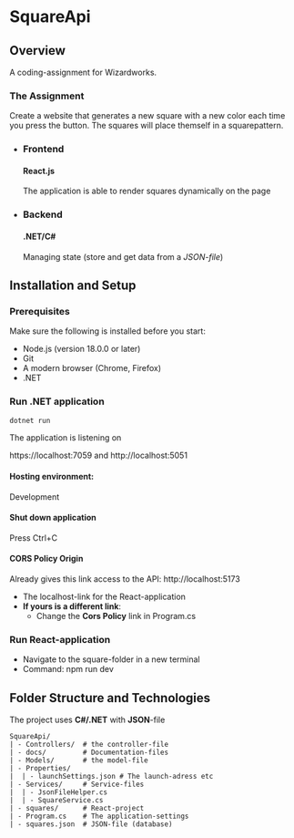 # SquareApi

## Overview

A coding-assignment for Wizardworks.

### The Assignment

Create a website that generates a new square with a new color each time you press the button. The squares will place themself in a squarepattern.

- ### Frontend
  #### React.js
  The application is able to render squares dynamically on the page
- ### Backend
  #### .NET/C#
  Managing state (store and get data from a _JSON-file_)

## Installation and Setup

### Prerequisites

Make sure the following is installed before you start:

- Node.js (version 18.0.0 or later)
- Git
- A modern browser (Chrome, Firefox)
- .NET

### Run .NET application

```bash
dotnet run
```

The application is listening on

https://localhost:7059 and http://localhost:5051

#### Hosting environment:

Development

#### Shut down application

Press Ctrl+C

#### CORS Policy Origin

Already gives this link access to the API:
http://localhost:5173

- The localhost-link for the React-application
- **If yours is a different link**:
  - Change the **Cors Policy** link in Program.cs

### Run React-application

- Navigate to the square-folder in a new terminal
- Command: npm run dev

## Folder Structure and Technologies

The project uses **C#/.NET** with **JSON**-file

```plaintext
SquareApi/
| - Controllers/  # the controller-file
| - docs/         # Documentation-files
| - Models/       # the model-file
| - Properties/
|  | - launchSettings.json # The launch-adress etc
| - Services/     # Service-files
|  | - JsonFileHelper.cs
|  | - SquareService.cs
| - squares/      # React-project
| - Program.cs    # The application-settings
| - squares.json  # JSON-file (database)
```
